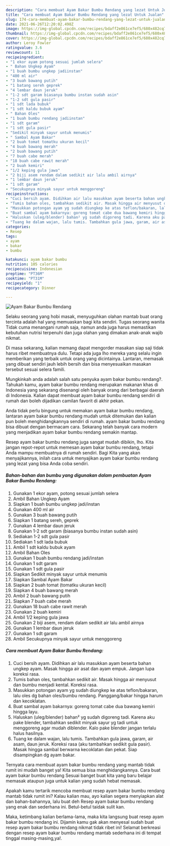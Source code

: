 ```yaml
---
description: "Cara membuat Ayam Bakar Bumbu Rendang yang lezat Untuk Jualan"
title: "Cara membuat Ayam Bakar Bumbu Rendang yang lezat Untuk Jualan"
slug: 174-cara-membuat-ayam-bakar-bumbu-rendang-yang-lezat-untuk-jualan
date: 2021-06-26T12:20:02.498Z
image: https://img-global.cpcdn.com/recipes/bdaff2e861ce7ef5/680x482cq70/ayam-bakar-bumbu-rendang-foto-resep-utama.jpg
thumbnail: https://img-global.cpcdn.com/recipes/bdaff2e861ce7ef5/680x482cq70/ayam-bakar-bumbu-rendang-foto-resep-utama.jpg
cover: https://img-global.cpcdn.com/recipes/bdaff2e861ce7ef5/680x482cq70/ayam-bakar-bumbu-rendang-foto-resep-utama.jpg
author: Leroy Fowler
ratingvalue: 3.6
reviewcount: 11
recipeingredient:
- "1 ekor ayam potong sesuai jumlah selera"
- " Bahan Ungkep Ayam"
- "1 buah bumbu ungkep jadiinstan"
- "400 ml air"
- "3 buah bawang putih"
- "1 batang sereh geprek"
- "4 lembar daun jeruk"
- "1-2 sdt garam biasanya bumbu instan sudah asin"
- "1-2 sdt gula pasir"
- "1 sdt lada bubuk"
- "1 sdt kaldu bubuk ayam"
- " Bahan Oles"
- "1 buah bumbu rendang jadiinstan"
- "1 sdt garam"
- "1 sdt gula pasir"
- "Sedikit minyak sayur untuk menumis"
- " Sambal Ayam Bakar"
- "2 buah tomat tomatku ukuran kecil"
- "4 buah bawang merah"
- "2 buah bawang putih"
- "7 buah cabe merah"
- "18 buah cabe rawit merah"
- "2 buah kemiri"
- "1/2 keping gula jawa"
- "2 biji asem rendam dalam sedikit air lalu ambil airnya"
- "1 lembar daun jeruk"
- "1 sdt garam"
- "Secukupnya minyak sayur untuk menggoreng"
recipeinstructions:
- "Cuci bersih ayam. Didihkan air lalu masukkan ayam beserta bahan ungkep ayam. Masak hingga air asat dan ayam empuk. Jangan lupa koreksi rasa."
- "Tumis bahan oles, tambahkan sedikit air. Masak hingga air menyusut dan bumbu menjadi kental. Koreksi rasa."
- "Masukkan potongan ayam yg sudah diungkep ke atas teflon/bakaran, lalu oles dg bahan oles/bumbu rendang. Panggang/bakar hingga harum dan kecoklatan."
- "Buat sambal ayam bakarnya: goreng tomat cabe dua bawang kemiri hingga layu."
- "Haluskan (uleg/blender) bahan² yg sudah digoreng tadi. Karena aku pake blender, tambahkan sedikit minyak sayur yg tadi untuk menggoreng agar mudah diblender. Kalo pake blender jangan terlalu halus hasilnya."
- "Tuang ke dalam wajan, lalu tumis. Tambahkan gula jawa, garam, air asam, daun jeruk. Koreksi rasa (aku tambahkan sedikit gula pasir). Masak hingga sambal berwarna kecoklatan dan pekat. Siap disampingkan dg ayam bakar."
categories:
- Resep
tags:
- ayam
- bakar
- bumbu

katakunci: ayam bakar bumbu 
nutrition: 105 calories
recipecuisine: Indonesian
preptime: "PT36M"
cooktime: "PT31M"
recipeyield: "1"
recipecategory: Dinner

---
```



![Ayam Bakar Bumbu Rendang](https://img-global.cpcdn.com/recipes/bdaff2e861ce7ef5/680x482cq70/ayam-bakar-bumbu-rendang-foto-resep-utama.jpg)

Selaku seorang yang hobi masak, menyuguhkan olahan mantab buat orang tercinta adalah hal yang memuaskan bagi kita sendiri. Tugas seorang  wanita Tidak cuma menangani rumah saja, namun anda juga harus memastikan kebutuhan nutrisi terpenuhi dan juga olahan yang dimakan anak-anak wajib nikmat.

Di masa  sekarang, kalian memang dapat mengorder masakan siap saji tidak harus ribet membuatnya dulu. Tetapi ada juga lho mereka yang selalu ingin memberikan yang terbaik untuk orang yang dicintainya. Lantaran, memasak yang dibuat sendiri jauh lebih bersih dan bisa menyesuaikan masakan tersebut sesuai selera famili. 



Mungkinkah anda adalah salah satu penyuka ayam bakar bumbu rendang?. Tahukah kamu, ayam bakar bumbu rendang merupakan makanan khas di Indonesia yang sekarang disenangi oleh banyak orang dari berbagai daerah di Indonesia. Kalian dapat membuat ayam bakar bumbu rendang sendiri di rumah dan boleh dijadikan camilan favorit di akhir pekan.

Anda tidak perlu bingung untuk memakan ayam bakar bumbu rendang, lantaran ayam bakar bumbu rendang mudah untuk ditemukan dan kalian pun boleh menghidangkannya sendiri di rumah. ayam bakar bumbu rendang bisa dibuat dengan bermacam cara. Sekarang telah banyak cara modern yang menjadikan ayam bakar bumbu rendang semakin mantap.

Resep ayam bakar bumbu rendang juga sangat mudah dibikin, lho. Kita jangan repot-repot untuk memesan ayam bakar bumbu rendang, tetapi Anda mampu membuatnya di rumah sendiri. Bagi Kita yang akan menyajikannya, inilah cara untuk menyajikan ayam bakar bumbu rendang yang lezat yang bisa Anda coba sendiri.

<!--inarticleads1-->

##### Bahan-bahan dan bumbu yang digunakan dalam pembuatan Ayam Bakar Bumbu Rendang:

1. Gunakan 1 ekor ayam, potong sesuai jumlah selera
1. Ambil  Bahan Ungkep Ayam
1. Siapkan 1 buah bumbu ungkep jadi/instan
1. Gunakan 400 ml air
1. Gunakan 3 buah bawang putih
1. Siapkan 1 batang sereh, geprek
1. Gunakan 4 lembar daun jeruk
1. Gunakan 1-2 sdt garam (biasanya bumbu instan sudah asin)
1. Sediakan 1-2 sdt gula pasir
1. Sediakan 1 sdt lada bubuk
1. Ambil 1 sdt kaldu bubuk ayam
1. Ambil  Bahan Oles
1. Gunakan 1 buah bumbu rendang jadi/instan
1. Gunakan 1 sdt garam
1. Gunakan 1 sdt gula pasir
1. Siapkan Sedikit minyak sayur untuk menumis
1. Siapkan  Sambal Ayam Bakar
1. Siapkan 2 buah tomat (tomatku ukuran kecil)
1. Siapkan 4 buah bawang merah
1. Ambil 2 buah bawang putih
1. Siapkan 7 buah cabe merah
1. Gunakan 18 buah cabe rawit merah
1. Gunakan 2 buah kemiri
1. Ambil 1/2 keping gula jawa
1. Gunakan 2 biji asem, rendam dalam sedikit air lalu ambil airnya
1. Gunakan 1 lembar daun jeruk
1. Gunakan 1 sdt garam
1. Ambil Secukupnya minyak sayur untuk menggoreng




<!--inarticleads2-->

##### Cara membuat Ayam Bakar Bumbu Rendang:

1. Cuci bersih ayam. Didihkan air lalu masukkan ayam beserta bahan ungkep ayam. Masak hingga air asat dan ayam empuk. Jangan lupa koreksi rasa.
1. Tumis bahan oles, tambahkan sedikit air. Masak hingga air menyusut dan bumbu menjadi kental. Koreksi rasa.
1. Masukkan potongan ayam yg sudah diungkep ke atas teflon/bakaran, lalu oles dg bahan oles/bumbu rendang. Panggang/bakar hingga harum dan kecoklatan.
1. Buat sambal ayam bakarnya: goreng tomat cabe dua bawang kemiri hingga layu.
1. Haluskan (uleg/blender) bahan² yg sudah digoreng tadi. Karena aku pake blender, tambahkan sedikit minyak sayur yg tadi untuk menggoreng agar mudah diblender. Kalo pake blender jangan terlalu halus hasilnya.
1. Tuang ke dalam wajan, lalu tumis. Tambahkan gula jawa, garam, air asam, daun jeruk. Koreksi rasa (aku tambahkan sedikit gula pasir). Masak hingga sambal berwarna kecoklatan dan pekat. Siap disampingkan dg ayam bakar.




Ternyata cara membuat ayam bakar bumbu rendang yang mantab tidak rumit ini mudah banget ya! Kita semua bisa menghidangkannya. Cara buat ayam bakar bumbu rendang Sesuai banget buat kita yang baru belajar memasak ataupun juga untuk kalian yang sudah hebat memasak.

Apakah kamu tertarik mencoba membuat resep ayam bakar bumbu rendang mantab tidak rumit ini? Kalau kalian mau, ayo kalian segera menyiapkan alat dan bahan-bahannya, lalu buat deh Resep ayam bakar bumbu rendang yang enak dan sederhana ini. Betul-betul taidak sulit kan. 

Maka, ketimbang kalian berlama-lama, maka kita langsung buat resep ayam bakar bumbu rendang ini. Dijamin kamu gak akan menyesal sudah buat resep ayam bakar bumbu rendang nikmat tidak ribet ini! Selamat berkreasi dengan resep ayam bakar bumbu rendang mantab sederhana ini di tempat tinggal masing-masing,ya!.

